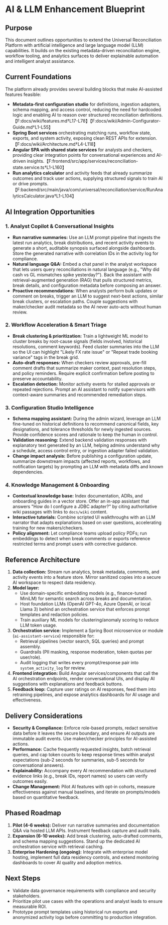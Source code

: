 # AI & LLM Enhancement Blueprint

## Purpose
This document outlines opportunities to extend the Universal Reconciliation Platform with artificial intelligence and large language model (LLM) capabilities. It builds on the existing metadata-driven reconciliation engine, workflow tooling, and analytics surfaces to deliver explainable automation and intelligent analyst assistance.

## Current Foundations
The platform already provides several building blocks that make AI-assisted features feasible:
- **Metadata-first configuration studio** for definitions, ingestion adapters, schema mapping, and access control, reducing the need for hardcoded logic and enabling AI to reason over structured reconciliation definitions.【F:docs/wiki/features.md†L17-L78】【F:docs/wiki/Admin-Configurator-Guide.md†L1-L55】
- **Spring Boot services** orchestrating matching runs, workflow state, exports, and system activity, exposing clean REST APIs for extension.【F:docs/wiki/Architecture.md†L4-L118】
- **Angular SPA with shared state services** for analysts and checkers, providing clear integration points for conversational experiences and AI-driven insights.【F:frontend/src/app/services/reconciliation-state.service.ts†L1-L160】
- **Run analytics calculator** and activity feeds that already summarize outcomes and track user actions, supplying structured signals to train AI or drive prompts.【F:backend/src/main/java/com/universal/reconciliation/service/RunAnalyticsCalculator.java†L1-L104】

## AI Integration Opportunities
### 1. Analyst Copilot & Conversational Insights
- **Run narrative summaries:** Use an LLM prompt pipeline that ingests the latest run analytics, break distributions, and recent activity events to generate a short, auditable synopsis surfaced alongside dashboards. Store the generated narrative with correlation IDs in the activity log for compliance.
- **Natural language Q&A:** Embed a chat panel in the analyst workspace that lets users query reconciliations in natural language (e.g., "Why did cash vs GL mismatches spike yesterday?"). Back the assistant with retrieval-augmented generation (RAG) that pulls structured metrics, break details, and configuration metadata before composing an answer.
- **Proactive recommendations:** When analysts perform bulk updates or comment on breaks, trigger an LLM to suggest next-best actions, similar break clusters, or escalation paths. Couple suggestions with maker/checker audit metadata so the AI never auto-acts without human review.

### 2. Workflow Acceleration & Smart Triage
- **Break clustering & prioritization:** Train a lightweight ML model to cluster breaks by root-cause signals (fields involved, historical resolutions, comment keywords). Feed cluster summaries into the LLM so the UI can highlight "Likely FX rate issue" or "Repeat trade booking variance" tags in the break grid.
- **Auto-draft responses:** When checkers review approvals, pre-fill comment drafts that summarize maker context, past resolution steps, and policy reminders. Require explicit confirmation before posting to preserve accountability.
- **Escalation detection:** Monitor activity events for stalled approvals or repeated rejections. Prompt an AI assistant to notify supervisors with context-aware summaries and recommended remediation steps.

### 3. Configuration Studio Intelligence
- **Schema mapping assistant:** During the admin wizard, leverage an LLM fine-tuned on historical definitions to recommend canonical fields, key designations, and tolerance thresholds for newly ingested sources. Provide confidence scores and rationale to keep the human in control.
- **Validation reasoning:** Extend backend validation responses with explanatory text generated by an LLM, helping admins understand why a schedule, access control entry, or ingestion adapter failed validation.
- **Change impact analysis:** Before publishing a configuration update, summarize downstream impacts (affected reports, workflows, and notification targets) by prompting an LLM with metadata diffs and known dependencies.

### 4. Knowledge Management & Onboarding
- **Contextual knowledge base:** Index documentation, ADRs, and onboarding guides in a vector store. Offer an in-app assistant that answers "How do I configure a JDBC adapter?" by citing authoritative wiki passages with links to `docs/wiki` content.
- **Interactive tutorials:** Combine scripted UI walkthroughs with an LLM narrator that adapts explanations based on user questions, accelerating training for new makers/checkers.
- **Policy alignment:** Let compliance teams upload policy PDFs; run embeddings to detect when break comments or exports reference restricted terms and prompt users with corrective guidance.

## Reference Architecture
1. **Data collection:** Stream run analytics, break metadata, comments, and activity events into a feature store. Mirror sanitized copies into a secure AI workspace to respect data residency.
2. **Model layer:**
   - Use domain-specific embedding models (e.g., finance-tuned MiniLM) for semantic search across breaks and documentation.
   - Host foundation LLMs (OpenAI GPT-4o, Azure OpenAI, or local Llama 3) behind an orchestration service that enforces prompt templates and redaction policies.
   - Train auxiliary ML models for clustering/anomaly scoring to reduce LLM token usage.
3. **Orchestration service:** Implement a Spring Boot microservice or module (`ai-assistant-service`) responsible for:
   - Retrieval pipelines (vector search, SQL queries) and prompt assembly.
   - Guardrails (PII masking, response moderation, token quotas per user/role).
   - Audit logging that writes every prompt/response pair into `system_activity_log` for review.
4. **Frontend integration:** Build Angular services/components that call the AI orchestration endpoints, render conversational UIs, and display AI suggestions with explanations and feedback buttons.
5. **Feedback loop:** Capture user ratings on AI responses, feed them into retraining pipelines, and expose analytics dashboards for AI usage and effectiveness.

## Delivery Considerations
- **Security & Compliance:** Enforce role-based prompts, redact sensitive data before it leaves the secure boundary, and ensure AI outputs are immutable audit events. Use maker/checker principles for AI-assisted actions.
- **Performance:** Cache frequently requested insights, batch retrieval queries, and cap token counts to keep response times within analyst expectations (sub-2 seconds for summaries, sub-5 seconds for conversational answers).
- **Explainability:** Accompany every AI recommendation with structured evidence links (e.g., break IDs, report names) so users can verify outcomes easily.
- **Change Management:** Pilot AI features with opt-in cohorts, measure effectiveness against manual baselines, and iterate on prompts/models based on quantitative feedback.

## Phased Roadmap
1. **Pilot (4-6 weeks):** Deliver run narrative summaries and documentation Q&A via hosted LLM APIs. Instrument feedback capture and audit trails.
2. **Expansion (6-10 weeks):** Add break clustering, auto-drafted comments, and schema mapping suggestions. Stand up the dedicated AI orchestration service with retrieval caching.
3. **Enterprise Hardening (ongoing):** Integrate with enterprise model hosting, implement full data residency controls, and extend monitoring dashboards to cover AI quality and adoption metrics.

## Next Steps
- Validate data governance requirements with compliance and security stakeholders.
- Prioritize pilot use cases with the operations and analyst leads to ensure measurable ROI.
- Prototype prompt templates using historical run exports and anonymized activity logs before committing to production integration.
